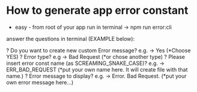 # How to generate app error constant

- easy - from root of your app run in terminal -> npm run error:cli

answer the questions in terminal (EXAMPLE below):

? Do you want to create new custom Error message? e.g. -> Yes (*Choose YES)
? Error type? e.g -> Bad Request (*or chose another type)
? Please insert error const name (as SCREAMING_SNAKE_CASE)? e.g. -> ERR_BAD_REQUEST (*put your own name here. It will create file with that name.)
? Error message to display? e.g. -> Error. Bad Request. (*put your own error message here...)
